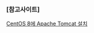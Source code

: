 ### [참고사이트]
[CentOS 8에 Apache Tomcat 설치](https://gsggb.blogspot.com/2019/09/centos-7-apache-tomcat-8.html)
